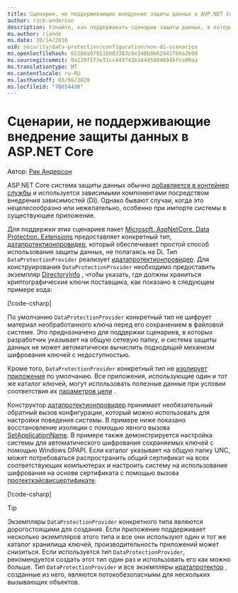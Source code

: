 ```yaml
---
title: Сценарии, не поддерживающие внедрение защиты данных в ASP.NET Core
author: rick-anderson
description: Узнайте, как поддерживать сценарии защиты данных, в которых вы не можете использовать службу, предоставляемую внедрением зависимостей, или не хотите.
ms.author: riande
ms.date: 10/14/2016
uid: security/data-protection/configuration/non-di-scenarios
ms.openlocfilehash: 62280a9f911b003383cbe348b9b62942766a2b99
ms.sourcegitcommit: 9a129f5f3e31cc449742b164d5004894bfca90aa
ms.translationtype: MT
ms.contentlocale: ru-RU
ms.lasthandoff: 03/06/2020
ms.locfileid: "78654436"
---
```

# <a name="non-di-aware-scenarios-for-data-protection-in-aspnet-core"></a>Сценарии, не поддерживающие внедрение защиты данных в ASP.NET Core

Автор: [Рик Андерсон](https://twitter.com/RickAndMSFT)

ASP.NET Core система защиты данных обычно [добавляется в контейнер службы](xref:security/data-protection/consumer-apis/overview) и используется зависимыми компонентами посредством внедрения зависимостей (DI). Однако бывают случаи, когда это нецелесообразно или нежелательно, особенно при импорте системы в существующее приложение.

Для поддержки этих сценариев пакет [Microsoft. AspNetCore. Data Protection. Extensions](https://www.nuget.org/packages/Microsoft.AspNetCore.DataProtection.Extensions/) предоставляет конкретный тип, [датапротектионпровидер](/dotnet/api/Microsoft.AspNetCore.DataProtection.DataProtectionProvider), который обеспечивает простой способ использования защиты данных, не полагаясь на Di. Тип `DataProtectionProvider` реализует [идатапротектионпровидер](/dotnet/api/microsoft.aspnetcore.dataprotection.idataprotectionprovider). Для конструирования `DataProtectionProvider` необходимо предоставить экземпляр [DirectoryInfo](/dotnet/api/system.io.directoryinfo) , чтобы указать, где должны храниться криптографические ключи поставщика, как показано в следующем примере кода:

[!code-csharp[](non-di-scenarios/_static/nodisample1.cs)]

По умолчанию `DataProtectionProvider` конкретный тип не шифрует материал необработанного ключа перед его сохранением в файловой системе. Это предназначено для поддержки сценариев, в которых разработчик указывает на общую сетевую папку, и система защиты данных не может автоматически вычислить подходящий механизм шифрования ключей с недоступностью.

Кроме того, `DataProtectionProvider` конкретный тип не [изолирует приложения](xref:security/data-protection/configuration/overview#per-application-isolation) по умолчанию. Все приложения, использующие один и тот же каталог ключей, могут использовать полезные данные при условии соответствия их [параметров цели](xref:security/data-protection/consumer-apis/purpose-strings) .

Конструктор [датапротектионпровидер](/dotnet/api/microsoft.aspnetcore.dataprotection.dataprotectionprovider) принимает необязательный обратный вызов конфигурации, который можно использовать для настройки поведения системы. В примере ниже показано восстановление изоляции с помощью явного вызова [SetApplicationName](/dotnet/api/microsoft.aspnetcore.dataprotection.dataprotectionbuilderextensions.setapplicationname). В примере также демонстрируется настройка системы для автоматического шифрования сохраняемых ключей с помощью Windows DPAPI. Если каталог указывает на общую папку UNC, может потребоваться распространить общий сертификат на всех соответствующих компьютерах и настроить систему на использование шифрования на основе сертификата с помощью вызова [протекткэйсвисцертификате](/dotnet/api/microsoft.aspnetcore.dataprotection.dataprotectionbuilderextensions.protectkeyswithcertificate).

[!code-csharp[](non-di-scenarios/_static/nodisample2.cs)]

> [!TIP]
> Экземпляры `DataProtectionProvider` конкретного типа являются дорогостоящими для создания. Если приложение поддерживает несколько экземпляров этого типа и все они используют один и тот же каталог хранилища ключей, производительность приложений может снизиться. Если используется тип `DataProtectionProvider`, рекомендуется создать этот тип один раз и использовать его как можно больше. Тип `DataProtectionProvider` и все экземпляры [идатапротектор](/dotnet/api/microsoft.aspnetcore.dataprotection.idataprotector) , созданные из него, являются потокобезопасными для нескольких вызывающих объектов.
